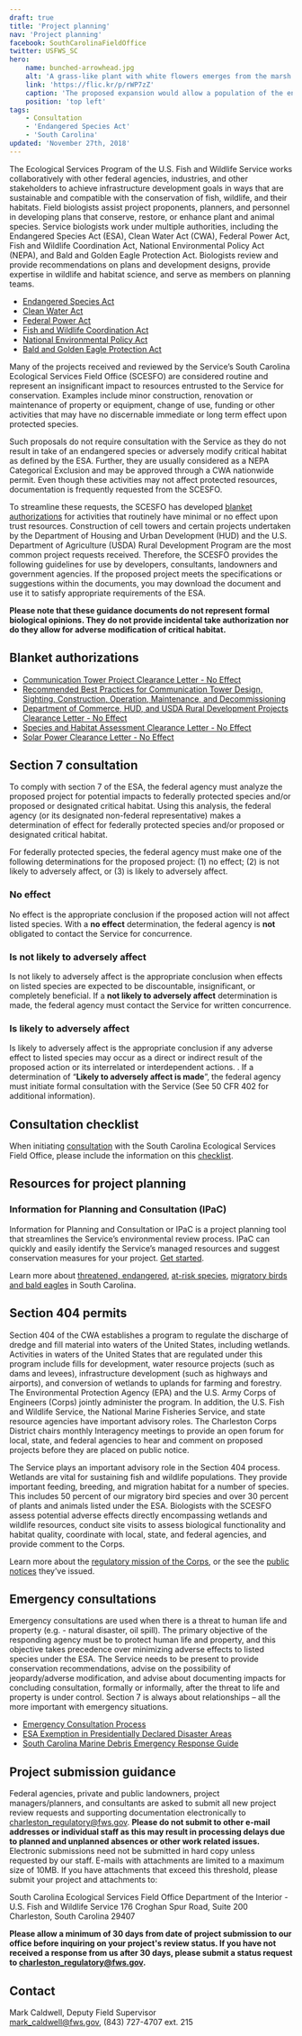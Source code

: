 ```yaml
---
draft: true
title: 'Project planning'
nav: 'Project planning'
facebook: SouthCarolinaFieldOffice
twitter: USFWS_SC
hero:
    name: bunched-arrowhead.jpg
    alt: 'A grass-like plant with white flowers emerges from the marsh.'
    link: 'https://flic.kr/p/rWP7zZ'
    caption: 'The proposed expansion would allow a population of the endangered bunched arrowhead to be conserved as part of Mountain Bogs National Wildlife Refuge. Photo by Gary Peeples, USFWS.'
    position: 'top left'
tags:
    - Consultation
    - 'Endangered Species Act'
    - 'South Carolina'
updated: 'November 27th, 2018'
---
```


The Ecological Services Program of the U.S. Fish and Wildlife Service works collaboratively with other federal agencies, industries, and other stakeholders to achieve infrastructure development goals in ways that are sustainable and compatible with the conservation of fish, wildlife, and their habitats. Field biologists assist project proponents, planners, and personnel in developing plans that conserve, restore, or enhance plant and animal species. Service biologists work under multiple authorities, including the Endangered Species Act (ESA), Clean Water Act (CWA), Federal Power Act, Fish and Wildlife Coordination Act, National Environmental Policy Act (NEPA), and Bald and Golden Eagle Protection Act. Biologists review and provide recommendations on plans and development designs, provide expertise in wildlife and habitat science, and serve as members on planning teams.

- [Endangered Species Act](https://www.fws.gov/endangered/esa-library/pdf/ESAall.pdf)
- [Clean Water Act](https://www.fws.gov/laws/lawsdigest/FWATRPO.HTML)
- [Federal Power Act](https://www.fws.gov/laws/lawsdigest/FEDPOWR.HTML)
- [Fish and Wildlife Coordination Act](https://www.fws.gov/laws/lawsdigest/FWCOORD.HTML)
- [National Environmental Policy Act](https://www.fws.gov/r9esnepa/RelatedLegislativeAuthorities/nepa1969.PDF)
- [Bald and Golden Eagle Protection Act](https://www.fws.gov/laws/lawsdigest/BALDEGL.HTML)

Many of the projects received and reviewed by the Service’s South Carolina Ecological Services Field Office (SCESFO) are considered routine and represent an insignificant impact to resources entrusted to the Service for conservation. Examples include minor construction, renovation or maintenance of property or equipment, change of use, funding or other activities that may have no discernable immediate or long term effect upon protected species.

Such proposals do not require consultation with the Service as they do not result in take of an endangered species or adversely modify critical habitat as defined by the ESA. Further, they are usually considered as a NEPA Categorical Exclusion and may be approved through a CWA nationwide permit. Even though these activities may not affect protected resources, documentation is frequently requested from the SCESFO.

To streamline these requests, the SCESFO has developed [blanket authorizations](#blanket-authorizations-section) for activities that routinely have minimal or no effect upon trust resources. Construction of cell towers and certain projects undertaken by the Department of Housing and Urban Development (HUD) and the U.S. Department of Agriculture (USDA) Rural Development Program are the most common project requests received. Therefore, the SCESFO provides the following guidelines for use by developers, consultants, landowners and government agencies. If the proposed project meets the specifications or suggestions within the documents, you may download the document and use it to satisfy appropriate requirements of the ESA.

**Please note that these guidance documents do not represent formal biological opinions. They do not provide incidental take authorization nor do they allow for adverse modification of critical habitat.**

## Blanket authorizations

- [Communication Tower Project Clearance Letter - No Effect](/pdf/letter/south-carolina-communication-tower-clearance.pdf)
- [Recommended Best Practices for Communication Tower Design, Sighting, Construction, Operation, Maintenance, and Decommissioning](https://www.fws.gov/migratorybirds/pdf/management/usfwscommtowerguidance.pdf)
- [Department of Commerce, HUD, and USDA Rural Development Projects Clearance Letter - No Effect](/pdf/letter/south-carolina-clearance-to-proceeed-with-us-dept-of-commerce-us-dept-of-housing-and-urban-development-and-us-dept-of-agriculture-projects.pdf)
- [Species and Habitat Assessment Clearance Letter - No Effect](/pdf/letter/south-carolina-clearance-for-species-and-habitat-assessments﻿.pdf)
- [Solar Power Clearance Letter - No Effect](/pdf/letter/south-carolina-solar-power-clearance.pdf)

## Section 7 consultation

To comply with section 7 of the ESA, the federal agency must analyze the proposed project for potential impacts to federally protected species and/or proposed or designated critical habitat. Using this analysis, the federal agency (or its designated non-federal representative) makes a determination of effect for federally protected species and/or proposed or designated critical habitat.

For federally protected species, the federal agency must make one of the following determinations for the proposed project: (1) no effect; (2) is not likely to adversely affect, or (3) is likely to adversely affect.

### No effect

No effect is the appropriate conclusion if the proposed action will not affect listed species. With a **no effect** determination, the federal agency is **not** obligated to contact the Service for concurrence.

### Is not likely to adversely affect

Is not likely to adversely affect is the appropriate conclusion when effects on listed species are expected to be discountable, insignificant, or completely beneficial. If a **not likely to adversely affect** determination is made, the federal agency must contact the Service for written concurrence.

### Is likely to adversely affect

Is likely to adversely affect is the appropriate conclusion if any adverse effect to listed species may occur as a direct or indirect result of the proposed action or its interrelated or interdependent actions. . If a determination of “**Likely to adversely affect is made**”, the federal agency must initiate formal consultation with the Service (See 50 CFR 402 for additional information).

## Consultation checklist

When initiating [consultation](https://www.fws.gov/endangered/what-we-do/consultations-overview.html) with the South Carolina Ecological Services Field Office, please include the information on this [checklist](/pdf/checklist/south-carolina-esfo-section-7-checklist.pdf).

## Resources for project planning

### Information for Planning and Consultation (IPaC)

Information for Planning and Consultation or IPaC is a project planning tool that streamlines the Service’s environmental review process. IPaC can quickly and easily identify the Service’s managed resources and suggest conservation measures for your project. [Get started](https://ecos.fws.gov/ipac/).

Learn more about [threatened, endangered](/charleston/endangered-species), [at-risk species](/charleston/at-risk-species), [migratory birds and bald eagles](/charleston/migratory-birds) in South Carolina.

## Section 404 permits

Section 404 of the CWA establishes a program to regulate the discharge of dredge and fill material into waters of the United States, including wetlands. Activities in waters of the United States that are regulated under this program include fills for development, water resource projects (such as dams and levees), infrastructure development (such as highways and airports), and conversion of wetlands to uplands for farming and forestry.
The Environmental Protection Agency (EPA) and the U.S. Army Corps of Engineers (Corps) jointly administer the program. In addition, the U.S. Fish and Wildlife Service, the National Marine Fisheries Service, and state resource agencies have important advisory roles. The Charleston Corps District chairs monthly Interagency meetings to provide an open forum for local, state, and federal agencies to hear and comment on proposed projects before they are placed on public notice.

The Service plays an important advisory role in the Section 404 process. Wetlands are vital for sustaining fish and wildlife populations. They provide important feeding, breeding, and migration habitat for a number of species. This includes 50 percent of our migratory bird species and over 30 percent of plants and animals listed under the ESA. Biologists with the SCESFO assess potential adverse effects directly encompassing wetlands and wildlife resources, conduct site visits to assess biological functionality and habitat quality, coordinate with local, state, and federal agencies, and provide comment to the Corps.

Learn more about the [regulatory mission of the Corps](https://www.sac.usace.army.mil/Missions/Regulatory.aspx), or the see the [public notices](https://www.sac.usace.army.mil/Missions/Regulatory/Public-Notices/) they’ve issued.

## Emergency consultations

Emergency consultations are used when there is a threat to human life and property (e.g. - natural disaster, oil spill). The primary objective of the responding agency must be to protect human life and property, and this objective takes precedence over minimizing adverse effects to listed species under the ESA. The Service needs to be present to provide conservation recommendations, advise on the possibility of jeopardy/adverse modification, and advise about documenting impacts for concluding consultation, formally or informally, after the threat to life and property is under control. Section 7 is always about relationships – all the more important with emergency situations.

- [Emergency Consultation Process](/endangered-species-act/emergency-consultation/)
- [ESA Exemption in Presidentially Declared Disaster Areas](/pdf/guidelines/endangered-species-act-exemptions-for-disasters.pdf)
- [South Carolina Marine Debris Emergency Response Guide](https://marinedebris.noaa.gov/emergency-response-guide/south-carolina-marine-debris-emergency-response-guide)

## Project submission guidance

Federal agencies, private and public landowners, project managers/planners, and consultants are asked to submit all new project review requests and supporting documentation electronically to [charleston_regulatory@fws.gov](mailto:charleston_regulatory@fws.gov). **Please do not submit to other e-mail addresses or individual staff as this may result in processing delays due to planned and unplanned absences or other work related issues.** Electronic submissions need not be submitted in hard copy unless requested by our staff. E-mails with attachments are limited to a maximum size of 10MB. If you have attachments that exceed this threshold, please submit your project and attachments to:

South Carolina Ecological Services Field Office
Department of the Interior - U.S. Fish and Wildlife Service
176 Croghan Spur Road, Suite 200
Charleston, South Carolina 29407

**Please allow a minimum of 30 days from date of project submission to our office before inquiring on your project's review status. If you have not received a response from us after 30 days, please submit a status request to [charleston_regulatory@fws.gov](mailto:charleston_regulatory@fws.gov).**

## Contact

Mark Caldwell, Deputy Field Supervisor  
[mark_caldwell@fws.gov](mailto:mark_caldwell@fws.gov), (843) 727-4707 ext. 215
